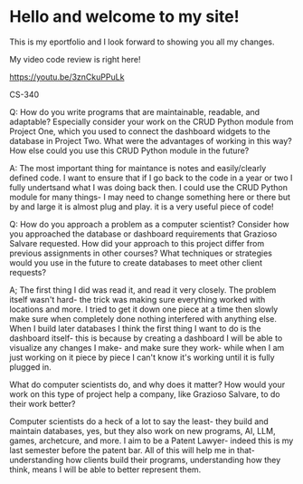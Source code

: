 <H1>Hello and welcome to my site!</H1>



This is my eportfolio and I look forward to showing you all my changes.


My video code review is right here!

https://youtu.be/3znCkuPPuLk



CS-340


Q: How do you write programs that are maintainable, readable, and adaptable? Especially consider your work on the CRUD Python module from Project One, which you used to connect the dashboard widgets to the database in Project Two. What were the advantages of working in this way? How else could you use this CRUD Python module in the future?

A: The most important thing for maintance is notes and easily/clearly defined code. I want to ensure that if I go back to the code in a year or two I fully undertsand what I was doing back then. I could use the CRUD Python module for many things- I may need to change something here or there but by and large it is almost plug and play. it is a very useful piece of code!




Q: How do you approach a problem as a computer scientist? Consider how you approached the database or dashboard requirements that Grazioso Salvare requested. How did your approach to this project differ from previous assignments in other courses? What techniques or strategies would you use in the future to create databases to meet other client requests?

A; The first thing I did was read it, and read it very closely. The problem itself wasn't hard- the trick was making sure everything worked with locations and more. I tried to get it down one piece at a time then slowly make sure when completely done nothing interfered with anything else. When I build later databases I think the first thing I want to do is the dashboard itself- this is because by creating a dashboard I will be able to visualize any changes I make- and make sure they work- while when I am just working on it piece by piece I can't know it's working until it is fully plugged in.


What do computer scientists do, and why does it matter? How would your work on this type of project help a company, like Grazioso Salvare, to do their work better?

Computer scientists do a heck of a lot to say the least- they build and maintain databases, yes, but they also work on new programs, AI, LLM, games, archetcure, and more. I aim to be a Patent Lawyer- indeed this is my last semester before the patent bar. All of this will help me in that- understanding how clients build their programs, understanding how they think, means I will be able to better represent them.
